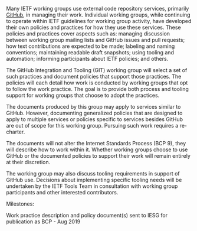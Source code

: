 Many IETF working groups use external code repository services, primarily
[GitHub](https://github.com/), in managing their work.  Individual working
groups, while continuing to operate within IETF guidelines for working group
activity, have developed their own policies and practices for how they use these
services.  These policies and practices cover aspects such as: managing
discussion between working group mailing lists and GitHub issues and pull
requests; how text contributions are expected to be made; labeling and naming
conventions; maintaining readable draft snapshots; using tooling and automation;
informing participants about IETF policies; and others.

The GitHub Integration and Tooling (GIT) working group will select a set of such
practices and document policies that support those practices.  The policies will
each detail how work is conducted by working groups that opt to follow the work
practice.  The goal is to provide both process and tooling support for working
groups that choose to adopt the practices.

The documents produced by this group may apply to services similar to GitHub. However, documenting generalized policies that are designed to apply to multiple services or policies specific to services besides GitHub are out of scope for this working group. Pursuing such work requires a re-charter. 

The documents will not alter the Internet Standards Process (BCP 9), they will
describe how to work within it.  Whether working groups choose to use GitHub or
the documented policies to support their work will remain entirely at their
discretion.

The working group may also discuss tooling requirements in support of GitHub
use. Decisions about implementing specific tooling needs will be undertaken by
the IETF Tools Team in consultation with working group participants and other
interested contributors.

Milestones:

Work practice description and policy document(s) sent to IESG for publication as BCP - Aug 2019
